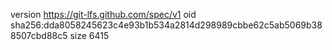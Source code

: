 version https://git-lfs.github.com/spec/v1
oid sha256:dda8058245623c4e93b1b534a2814d298989cbbe62c5ab5069b388507cbd88c5
size 6415
